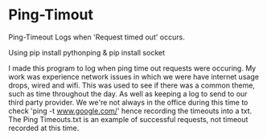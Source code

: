 # Ping-Timout
Ping-Timeout Logs when 'Request timed out' occurs.

Using pip install pythonping
& pip install socket  
      
I made this program to log when ping time out requests were occuring. My work was experience network issues in which we were have internet usage drops, wired and wifi. This was used to see if there was a common theme, such as time throughout the day. As well as keeping a log to send to our third party provider.  We we're not always in the office during this time to check 'ping -t www.google.com/' hence recording  the timeouts into a txt.   The Ping Timeouts.txt is an example of successful requests, not timeout recorded at this time.
